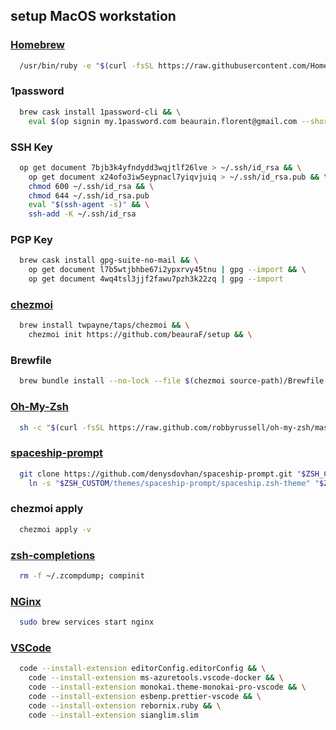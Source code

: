 ## setup MacOS workstation

### [Homebrew](https://brew.sh/index_fr)

```sh
  /usr/bin/ruby -e "$(curl -fsSL https://raw.githubusercontent.com/Homebrew/install/master/install)"
```

### 1password

```sh
  brew cask install 1password-cli && \
    eval $(op signin my.1password.com beaurain.florent@gmail.com --shorthand beaurain.florent
```

### SSH Key

```sh
  op get document 7bjb3k4yfndydd3wqjtlf26lve > ~/.ssh/id_rsa && \
    op get document x24ofo3iw5eypnacl7yiqvjuiq > ~/.ssh/id_rsa.pub && \
    chmod 600 ~/.ssh/id_rsa && \
    chmod 644 ~/.ssh/id_rsa.pub
    eval "$(ssh-agent -s)" && \
    ssh-add -K ~/.ssh/id_rsa
```

### PGP Key

```sh
  brew cask install gpg-suite-no-mail && \
    op get document l7b5wtjbhbe67i2ypxrvy45tnu | gpg --import && \
    op get document 4wq4tsl3jjf2fawu7pzh3k22zq | gpg --import
```

### [chezmoi](https://github.com/twpayne/chezmoi)

```sh
  brew install twpayne/taps/chezmoi && \
    chezmoi init https://github.com/beauraF/setup && \
```

### Brewfile

```sh
  brew bundle install --no-lock --file $(chezmoi source-path)/Brewfile
```

### [Oh-My-Zsh](https://ohmyz.sh/)

```sh
  sh -c "$(curl -fsSL https://raw.github.com/robbyrussell/oh-my-zsh/master/tools/install.sh)"
```

### [spaceship-prompt](https://github.com/denysdovhan/spaceship-prompt)

```sh
  git clone https://github.com/denysdovhan/spaceship-prompt.git "$ZSH_CUSTOM/themes/spaceship-prompt" && \
    ln -s "$ZSH_CUSTOM/themes/spaceship-prompt/spaceship.zsh-theme" "$ZSH_CUSTOM/themes/spaceship.zsh-theme"
```

### chezmoi apply

```sh
  chezmoi apply -v
```

### [zsh-completions](https://github.com/zsh-users/zsh-completions)

```sh
  rm -f ~/.zcompdump; compinit
```

### [NGinx](https://www.nginx.com/)

```sh
  sudo brew services start nginx
```

### [VSCode](https://code.visualstudio.com/)

```sh
  code --install-extension editorConfig.editorConfig && \
    code --install-extension ms-azuretools.vscode-docker && \
    code --install-extension monokai.theme-monokai-pro-vscode && \
    code --install-extension esbenp.prettier-vscode && \
    code --install-extension rebornix.ruby && \
    code --install-extension sianglim.slim
```
